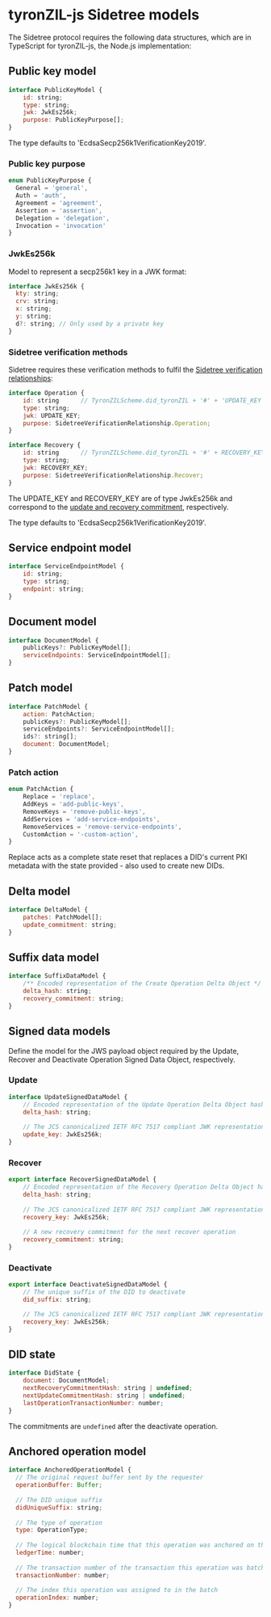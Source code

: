 # tyronZIL-js Sidetree models

The Sidetree protocol requires the following data structures, which are in TypeScript for tyronZIL-js, the Node.js implementation:

## Public key model

```js
interface PublicKeyModel {
    id: string;
    type: string;
    jwk: JwkEs256k;
    purpose: PublicKeyPurpose[];
}
```

The type defaults to 'EcdsaSecp256k1VerificationKey2019'.

### Public key purpose

```js
enum PublicKeyPurpose {
  General = 'general',
  Auth = 'auth',
  Agreement = 'agreement',
  Assertion = 'assertion',
  Delegation = 'delegation',
  Invocation = 'invocation'
}
```

### JwkEs256k

Model to represent a secp256k1 key in a JWK format:

```js
interface JwkEs256k {
  kty: string;
  crv: string;
  x: string;
  y: string;
  d?: string; // Only used by a private key
}
```

### Sidetree verification methods

Sidetree requires these verification methods to fulfil the [Sidetree verification relationships](../sidetree.md#sidetree-verification-relationships):

```js
interface Operation {
    id: string      // TyronZILScheme.did_tyronZIL + '#' + 'UPDATE_KEY';
    type: string;
    jwk: UPDATE_KEY;
    purpose: SidetreeVerificationRelationship.Operation;
}

interface Recovery {
    id: string      // TyronZILScheme.did_tyronZIL + '#' + RECOVERY_KEY;
    type: string;
    jwk: RECOVERY_KEY;
    purpose: SidetreeVerificationRelationship.Recover;
}
```

The UPDATE_KEY and RECOVERY_KEY are of type JwkEs256k and correspond to the [update and recovery commitment](../sidetree.md#public-key-commitment), respectively.

The type defaults to 'EcdsaSecp256k1VerificationKey2019'.

## Service endpoint model

```js
interface ServiceEndpointModel {
    id: string;
    type: string;
    endpoint: string;
}
```

## Document model

```js
interface DocumentModel {
    publicKeys?: PublicKeyModel[];
    serviceEndpoints: ServiceEndpointModel[];
}
```

## Patch model

```js
interface PatchModel {
    action: PatchAction;
    publicKeys?: PublicKeyModel[];
    serviceEndpoints?: ServiceEndpointModel[];
    ids?: string[];
    document: DocumentModel;
}
```

### Patch action

```js
enum PatchAction {
    Replace = 'replace',
    AddKeys = 'add-public-keys',
    RemoveKeys = 'remove-public-keys',
    AddServices = 'add-service-endpoints',
    RemoveServices = 'remove-service-endpoints',
    CustomAction = '-custom-action',
}
```

Replace acts as a complete state reset that replaces a DID's current PKI metadata with the state provided - also used to create new DIDs.

## Delta model

```js
interface DeltaModel {
    patches: PatchModel[];
    update_commitment: string;
}
```

## Suffix data model

```js
interface SuffixDataModel {
    /** Encoded representation of the Create Operation Delta Object */
    delta_hash: string;
    recovery_commitment: string;
}
```

## Signed data models

Define the model for the JWS payload object required by the Update, Recover and Deactivate Operation Signed Data Object, respectively.

### Update

```js
interface UpdateSignedDataModel {
    // Encoded representation of the Update Operation Delta Object hash
    delta_hash: string;
    
    // The JCS canonicalized IETF RFC 7517 compliant JWK representation matching the previous update commitment value
    update_key: JwkEs256k;
}
```

### Recover

```js
export interface RecoverSignedDataModel {
    // Encoded representation of the Recovery Operation Delta Object hash
    delta_hash: string;
    
    // The JCS canonicalized IETF RFC 7517 compliant JWK representation matching the previous recovery commitment value
    recovery_key: JwkEs256k;
    
    // A new recovery commitment for the next recover operation
    recovery_commitment: string;
}
```

### Deactivate

```js
export interface DeactivateSignedDataModel {
    // The unique suffix of the DID to deactivate
    did_suffix: string;

    // The JCS canonicalized IETF RFC 7517 compliant JWK representation matching the previous recovery commitment value
    recovery_key: JwkEs256k;
}
```

## DID state

```js
interface DidState {
    document: DocumentModel;
    nextRecoveryCommitmentHash: string | undefined;
    nextUpdateCommitmentHash: string | undefined;
    lastOperationTransactionNumber: number;
}
```

The commitments are ```undefined``` after the deactivate operation.

## Anchored operation model

```js
interface AnchoredOperationModel {
  // The original request buffer sent by the requester
  operationBuffer: Buffer;
  
  // The DID unique suffix
  didUniqueSuffix: string;
  
  // The type of operation
  type: OperationType;
  
  // The logical blockchain time that this operation was anchored on the blockchain
  ledgerTime: number;
  
  // The transaction number of the transaction this operation was batched within
  transactionNumber: number;
  
  // The index this operation was assigned to in the batch
  operationIndex: number;
}
```
